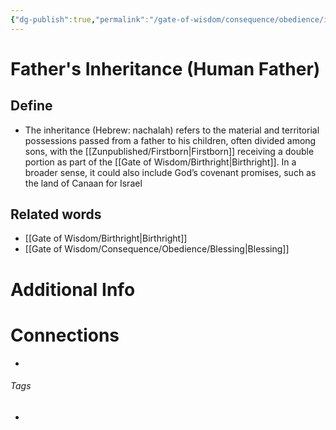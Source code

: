 ```yaml
---
{"dg-publish":true,"permalink":"/gate-of-wisdom/consequence/obedience/inheritance/","tags":["#GateWisdom","#ConcequenceObedience"]}
---
```


# Father's Inheritance (Human Father)
## Define
- The inheritance (Hebrew: nachalah) refers to the material and territorial possessions passed from a father to his children, often divided among sons, with the [[Zunpublished/Firstborn\|Firstborn]] receiving a double portion as part of the [[Gate of Wisdom/Birthright\|Birthright]]. In a broader sense, it could also include God’s covenant promises, such as the land of Canaan for Israel

## Related words
- [[Gate of Wisdom/Birthright\|Birthright]]
- [[Gate of Wisdom/Consequence/Obedience/Blessing\|Blessing]]

# Additional Info


# Connections


- 

###### Tags
- 